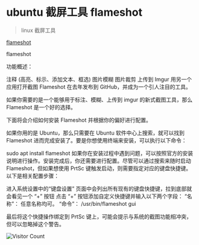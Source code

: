 # ubuntu 截屏工具 flameshot
> linux 截屏工具

[flameshot](https://github.com/flameshot-org/flameshot)

flameshot

功能概述：

注释 (高亮、标示、添加文本、框选)
图片模糊
图片裁剪
上传到 Imgur
用另一个应用打开截图
Flameshot 在去年发布到 GitHub，并成为一个引人注目的工具。

如果你需要的是一个能够用于标注、模糊、上传到 imgur 的新式截图工具，那么 Flameshot 是一个好的选择。

下面将会介绍如何安装 Flameshot 并根据你的偏好进行配置。

如果你用的是 Ubuntu，那么只需要在 Ubuntu 软件中心上搜索，就可以找到 Flameshot 进而完成安装了。要是你想使用终端来安装，可以执行以下命令：

sudo apt install flameshot
如果你在安装过程中遇到问题，可以按照官方的安装说明进行操作。安装完成后，你还需要进行配置。尽管可以通过搜索来随时启动 Flameshot，但如果想使用 PrtSc 键触发启动，则需要指定对应的键盘快捷键。以下是相关配置步骤：

进入系统设置中的“键盘设置”
页面中会列出所有现有的键盘快捷键，拉到底部就会看见一个 “+” 按钮
点击 “+” 按钮添加自定义快捷键并输入以下两个字段：
“名称”： 任意名称均可。
“命令”： /usr/bin/flameshot gui


最后将这个快捷操作绑定到 PrtSc 键上，可能会提示与系统的截图功能相冲突，但可以忽略掉这个警告。

![Visitor Count](https://profile-counter.glitch.me/brotherbigbao/count.svg)